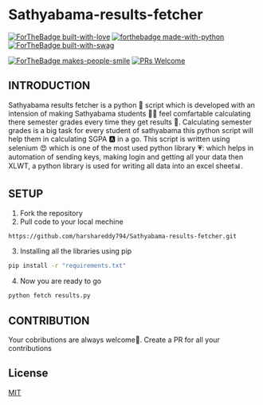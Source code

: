 # Sathyabama-results-fetcher
[![ForTheBadge built-with-love](http://ForTheBadge.com/images/badges/built-with-love.svg)](https://GitHub.com/harshareddy794/)
[![forthebadge made-with-python](http://ForTheBadge.com/images/badges/made-with-python.svg)](https://www.python.org/)
[![ForTheBadge built-with-swag](http://ForTheBadge.com/images/badges/built-with-swag.svg)](https://GitHub.com/harshareddy794/)

[![ForTheBadge makes-people-smile](http://ForTheBadge.com/images/badges/makes-people-smile.svg)](http://ForTheBadge.com)
[![PRs Welcome](https://img.shields.io/badge/PRs-welcome-brightgreen.svg?style=flat-square)](http://makeapullrequest.com)

## INTRODUCTION
Sathyabama results fetcher is a python :snake: script which is developed with an intension of making Sathyabama students :student: feel comfartable calculating there semester grades every time they get results :scroll:. Calculating semester grades is a big task for every student of sathyabama this python script will help them in calculating SGPA :a: in a go. This script is written using selenium :heart_eyes: which is one of the most used python library :heartpulse:: which helps in automation of sending keys, making login and getting all your data then XLWT, a python library is used for writing all data into an excel sheet:bar_chart:.


## SETUP
1. Fork the repository
2. Pull code to your local mechine 
```bash
https://github.com/harshareddy794/Sathyabama-results-fetcher.git
```
3. Installing all the libraries using pip
```bash 
pip install -r "requirements.txt"
```
4. Now you are ready to go
```bash
python fetch results.py
```

## CONTRIBUTION 
Your cobributions are always welcome:hugs:. Create a PR for all your contributions


## License
[MIT](https://choosealicense.com/licenses/mit/)
